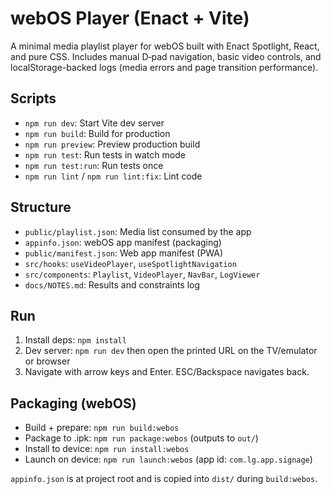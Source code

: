 # webOS Player (Enact + Vite)

A minimal media playlist player for webOS built with Enact Spotlight, React, and pure CSS. Includes manual D‑pad navigation, basic video controls, and localStorage-backed logs (media errors and page transition performance).

## Scripts
- `npm run dev`: Start Vite dev server
- `npm run build`: Build for production
- `npm run preview`: Preview production build
- `npm run test`: Run tests in watch mode
- `npm run test:run`: Run tests once
- `npm run lint` / `npm run lint:fix`: Lint code

## Structure
- `public/playlist.json`: Media list consumed by the app
- `appinfo.json`: webOS app manifest (packaging)
- `public/manifest.json`: Web app manifest (PWA)
- `src/hooks`: `useVideoPlayer`, `useSpotlightNavigation`
- `src/components`: `Playlist`, `VideoPlayer`, `NavBar`, `LogViewer`
- `docs/NOTES.md`: Results and constraints log

## Run
1. Install deps: `npm install`
2. Dev server: `npm run dev` then open the printed URL on the TV/emulator or browser
3. Navigate with arrow keys and Enter. ESC/Backspace navigates back.

## Packaging (webOS)
- Build + prepare: `npm run build:webos`
- Package to .ipk: `npm run package:webos` (outputs to `out/`)
- Install to device: `npm run install:webos`
- Launch on device: `npm run launch:webos` (app id: `com.lg.app.signage`)

`appinfo.json` is at project root and is copied into `dist/` during `build:webos`.
